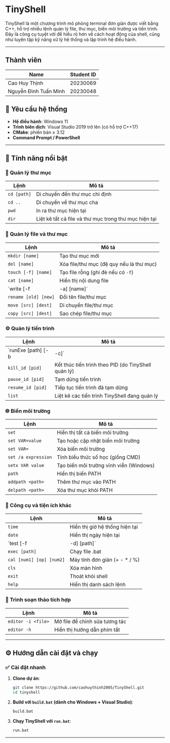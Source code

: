 # TinyShell

TinyShell là một chương trình mô phỏng terminal đơn giản được viết bằng C++, hỗ trợ nhiều lệnh quản lý file, thư mục, biến môi trường và tiến trình. Đây là công cụ tuyệt vời để hiểu rõ hơn về cách hoạt động của shell, cũng như luyện tập kỹ năng xử lý hệ thống và lập trình hệ điều hành.

---

## Thành viên
| Name                  | Student ID  |
|-----------------------|-------------|
| Cao Huy Thịnh         | 20230069    |
| Nguyễn Đình Tuấn Minh | 20230048    |

## 📌 Yêu cầu hệ thống

- **Hệ điều hành**: Windows 11
- **Trình biên dịch**: Visual Studio 2019 trở lên (có hỗ trợ C++17)
- **CMake**: phiên bản ≥ 3.12
- **Command Prompt / PowerShell**

---


## 🚀 Tính năng nổi bật

### 📁 Quản lý thư mục
| Lệnh                          | Mô tả                                                       |
|------------------------------|-------------------------------------------------------------|
| `cd [path]`                  | Di chuyển đến thư mục chỉ định                              |
| `cd ..`                      | Di chuyển về thư mục cha                                    |
| `pwd`                        | In ra thư mục hiện tại                                      |
| `dir`                        | Liệt kê tất cả file và thư mục trong thư mục hiện tại       |

### 📄 Quản lý file và thư mục
| Lệnh                          | Mô tả                                                       |
|------------------------------|-------------------------------------------------------------|
| `mkdir [name]`               | Tạo thư mục mới                                             |
| `del [name]`                 | Xóa file/thư mục (đệ quy nếu là thư mục)                   |
| `touch [-f] [name]`          | Tạo file rỗng (ghi đè nếu có `-f`)                         |
| `cat [name]`                 | Hiển thị nội dung file                                      |
| `write [-f|-a] [name]`       | Ghi vào file (`-f`: ghi đè, `-a`: ghi thêm)                |
| `rename [old] [new]`         | Đổi tên file/thư mục                                        |
| `move [src] [dest]`          | Di chuyển file/thư mục                                      |
| `copy [src] [dest]`          | Sao chép file/thư mục                                       |

### ⚙️ Quản lý tiến trình
| Lệnh                          | Mô tả                                                       |
|------------------------------|-------------------------------------------------------------|
| `runExe [path] [-b|-c]`      | Chạy file thực thi (`-b`: chạy nền, `-c`: mở cửa sổ mới)    |
| `kill_id [pid]`              | Kết thúc tiến trình theo PID (do TinyShell quản lý)         |
| `pause_id [pid]`             | Tạm dừng tiến trình                                         |
| `resume_id [pid]`            | Tiếp tục tiến trình đã tạm dừng                             |
| `list`                       | Liệt kê các tiến trình TinyShell đang quản lý               |


### 🌐 Biến môi trường
| Lệnh                          | Mô tả                                                       |
|------------------------------|-------------------------------------------------------------|
| `set`                        | Hiển thị tất cả biến môi trường                            |
| `set VAR=value`              | Tạo hoặc cập nhật biến môi trường                           |
| `set VAR=`                   | Xóa biến môi trường                                         |
| `set /a expression`          | Tính biểu thức số học (giống CMD)                          |
| `setx VAR value`             | Tạo biến môi trường vĩnh viễn (Windows)                    |
| `path`                       | Hiển thị biến PATH                                          |
| `addpath <path>`             | Thêm thư mục vào PATH                                       |
| `delpath <path>`             | Xóa thư mục khỏi PATH                                       |

### 🧰 Công cụ và tiện ích khác
| Lệnh                          | Mô tả                                                       |
|------------------------------|-------------------------------------------------------------|
| `time`                       | Hiển thị giờ hệ thống hiện tại                             |
| `date`                       | Hiển thị ngày hiện tại                                      |
| `test [-f|-d] [path]`        | Kiểm tra tồn tại file (-f) hoặc thư mục (-d)               |
| `exec [path]`                | Chạy file .bat                                              |
| `cal [num1] [op] [num2]`     | Máy tính đơn giản (+ - * / %)                              |
| `cls`                        | Xóa màn hình                                                |
| `exit`                       | Thoát khỏi shell                                            |
| `help`                       | Hiển thị danh sách lệnh                                     |

### 📝 Trình soạn thảo tích hợp
| Lệnh                          | Mô tả                                                       |
|------------------------------|-------------------------------------------------------------|
| `editor -i <file>`           | Mở file để chỉnh sửa tương tác                             |
| `editor -h`                  | Hiển thị hướng dẫn phím tắt                                 |

---

## ⚙️ Hướng dẫn cài đặt và chạy

### ✅ Cài đặt nhanh

1. **Clone dự án**:

    ```bash
    git clone https://github.com/caohuythinh2005/TinyShell.git
    cd tinyshell
    ```

2. **Build với `build.bat` (dành cho Windows + Visual Studio)**:

    ```bash
    build.bat
    ```

3. **Chạy TinyShell với `run.bat`**:

    ```bash
    run.bat
    ```

---
